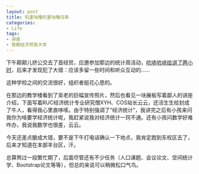 ```yaml
---
layout: post
title: 叽里咕噜叽里咕噜归来
categories:
- Life
tags:
- 讲座
- 首都经济贸易大学
---
```


下午颠颠儿挤公交去了首经贸，应邀参加那边的统计周活动，[吭哧吭哧给讲了两小时](http://yihui.name/en/2007/10/jokes-in-statistics/)，后来才发现犯了大错：应该多留一些时间和听众互动的……

这种学校之间的交流很好，组织者挺花心思的。

在那边的教学楼看到了吴老的巨幅宣传照片，然后也看见一块展板写着鄙人的讲座介绍，下面写着RUC经济统计专业研究僧XYH、COS站长云云，还活生生给封成了牛人，看得我心里直哆嗦。由于特别强调了“经济统计”，我讲完之后有小孩来问我你为啥要学经济统计呢，我赶紧说我对经济统计一窍不通。还有小孩问数学好难咋办，我说我数学也很差，云云。

今天还差点酿成大错，要不是下午打电话确认一下地点，我肯定跑到东校区去了，后来才知道在本部丰台区，汗。

总算熬过一段繁忙期了，后面尽管还有不少任务（人口课题、会议论文、空间统计学、Bootstrap论文等等），但总的来说可以稍微松口气鸟。

